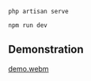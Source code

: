 `php artisan serve`

`npm run dev`

## Demonstration

[demo.webm](https://github.com/74Genesis/test-task/assets/8638559/a157769d-b615-47b9-8592-3941b2d98665)

